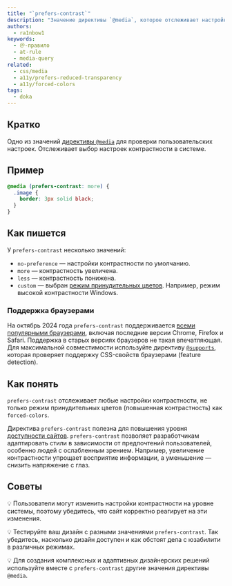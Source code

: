 ```yaml
---
title: "`prefers-contrast`"
description: "Значение директивы `@media`, которое отслеживает настройки контрастности."
authors:
  - ra1nbow1
keywords:
  - ＠-правило
  - at-rule
  - media-query
related:
  - css/media
  - a11y/prefers-reduced-transparency
  - a11y/forced-colors
tags:
  - doka
---
```


## Кратко

Одно из значений [директивы `@media`](/css/media/) для проверки пользовательских настроек. Отслеживает выбор настроек контрастности в системе.

## Пример

```css
@media (prefers-contrast: more) {
  .image {
    border: 3px solid black;
  }
}
```

## Как пишется

У `prefers-contrast` несколько значений:

- `no-preference` — настройки контрастности по умолчанию.
- `more` — контрастность увеличена.
- `less` — контрастность понижена.
- `custom` — выбран [режим принудительных цветов](/a11y/forced-colors/). Например, режим высокой контрастности Windows.

### Поддержка браузерами

На октябрь 2024 года `prefers-contrast` поддерживается [всеми популярными браузерами](https://caniuse.com/?search=prefers-contrast), включая последние версии Chrome, Firefox и Safari. Поддержка в старых версиях браузеров не такая впечатляющая. Для максимальной совместимости используйте директиву [`@supports`](/css/supports/), которая проверяет поддержку CSS-свойств браузерами (feature detection).

## Как понять

`prefers-contrast` отслеживает любые настройки контрастности, не только режим принудительных цветов (повышенная контрастность) как `forced-colors`.

Директива `prefers-contrast` полезна для повышения уровня [доступности сайтов](/a11y/chto-takoe-a11y/). `prefers-contrast` позволяет разработчикам адаптировать стили в зависимости от предпочтений пользователей, особенно людей с ослабленным зрением. Например, увеличение контрастности упрощает восприятие информации, а уменьшение — снизить напряжение с глаз.

## Советы

💡 Пользователи могут изменить настройки контрастности на уровне системы, поэтому убедитесь, что сайт корректно реагирует на эти изменения.

💡 Тестируйте ваш дизайн с разными значениями `prefers-contrast`. Так убедитесь, насколько дизайн доступен и как обстоят дела с юзабилити в различных режимах.

💡 Для создания комплексных и адаптивных дизайнерских решений используйте вместе с `prefers-contrast` другие значения директивы `@media`.
